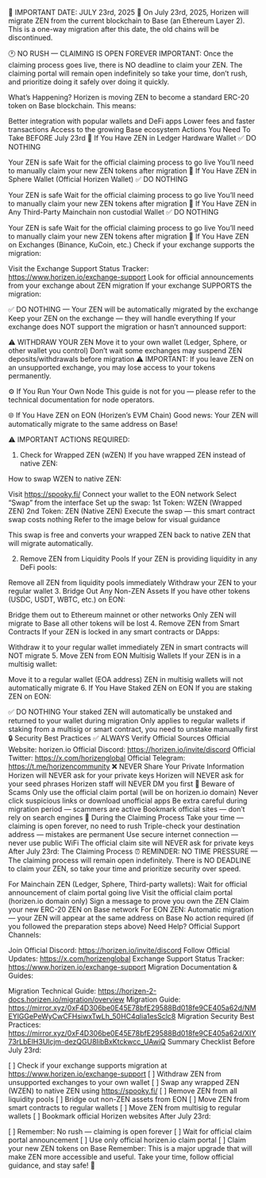 🚨 IMPORTANT DATE: JULY 23rd, 2025 🚨
On July 23rd, 2025, Horizen will migrate ZEN from the current blockchain to Base (an Ethereum Layer 2). This is a one-way migration after this date, the old chains will be discontinued.

🕐 NO RUSH — CLAIMING IS OPEN FOREVER
IMPORTANT: Once the claiming process goes live, there is NO deadline to claim your ZEN. The claiming portal will remain open indefinitely so take your time, don’t rush, and prioritize doing it safely over doing it quickly.

What’s Happening?
Horizen is moving ZEN to become a standard ERC-20 token on Base blockchain. This means:

Better integration with popular wallets and DeFi apps
Lower fees and faster transactions
Access to the growing Base ecosystem
Actions You Need To Take BEFORE July 23rd
📱 If You Have ZEN in Ledger Hardware Wallet
✅ DO NOTHING

Your ZEN is safe
Wait for the official claiming process to go live
You’ll need to manually claim your new ZEN tokens after migration
🔵 If You Have ZEN in Sphere Wallet (Official Horizen Wallet)
✅ DO NOTHING

Your ZEN is safe
Wait for the official claiming process to go live
You’ll need to manually claim your new ZEN tokens after migration
💼 If You Have ZEN in Any Third-Party Mainchain non custodial Wallet
✅ DO NOTHING

Your ZEN is safe
Wait for the official claiming process to go live
You’ll need to manually claim your new ZEN tokens after migration
🏦 If You Have ZEN on Exchanges (Binance, KuCoin, etc.)
Check if your exchange supports the migration:

Visit the Exchange Support Status Tracker: https://www.horizen.io/exchange-support
Look for official announcements from your exchange about ZEN migration
If your exchange SUPPORTS the migration:

✅ DO NOTHING — Your ZEN will be automatically migrated by the exchange
Keep your ZEN on the exchange — they will handle everything
If your exchange does NOT support the migration or hasn’t announced support:

⚠️ WITHDRAW YOUR ZEN
Move it to your own wallet (Ledger, Sphere, or other wallet you control)
Don’t wait some exchanges may suspend ZEN deposits/withdrawals before migration
⚠️ IMPORTANT: If you leave ZEN on an unsupported exchange, you may lose access to your tokens permanently.

⚙️ If You Run Your Own Node
This guide is not for you — please refer to the technical documentation for node operators.

🌐 If You Have ZEN on EON (Horizen’s EVM Chain)
Good news: Your ZEN will automatically migrate to the same address on Base!

⚠️ IMPORTANT ACTIONS REQUIRED:

1. Check for Wrapped ZEN (wZEN)
If you have wrapped ZEN instead of native ZEN:

How to swap WZEN to native ZEN:

Visit https://spooky.fi/
Connect your wallet to the EON network
Select “Swap” from the interface
Set up the swap:
1st Token: WZEN (Wrapped ZEN)
2nd Token: ZEN (Native ZEN)
Execute the swap — this smart contract swap costs nothing
Refer to the image below for visual guidance

This swap is free and converts your wrapped ZEN back to native ZEN that will migrate automatically.

2. Remove ZEN from Liquidity Pools
If your ZEN is providing liquidity in any DeFi pools:

Remove all ZEN from liquidity pools immediately
Withdraw your ZEN to your regular wallet
3. Bridge Out Any Non-ZEN Assets
If you have other tokens (USDC, USDT, WBTC, etc.) on EON:

Bridge them out to Ethereum mainnet or other networks
Only ZEN will migrate to Base all other tokens will be lost
4. Remove ZEN from Smart Contracts
If your ZEN is locked in any smart contracts or DApps:

Withdraw it to your regular wallet immediately
ZEN in smart contracts will NOT migrate
5. Move ZEN from EON Multisig Wallets
If your ZEN is in a multisig wallet:

Move it to a regular wallet (EOA address)
ZEN in multisig wallets will not automatically migrate
6. If You Have Staked ZEN on EON
If you are staking ZEN on EON:

✅ DO NOTHING Your staked ZEN will automatically be unstaked and returned to your wallet during migration
Only applies to regular wallets if staking from a multisig or smart contract, you need to unstake manually first
🔒 Security Best Practices
✅ ALWAYS Verify Official Sources
Official Website: horizen.io
Official Discord: https://horizen.io/invite/discord
Official Twitter: https://x.com/horizenglobal
Official Telegram: https://t.me/horizencommunity
❌ NEVER Share Your Private Information
Horizen will NEVER ask for your private keys
Horizen will NEVER ask for your seed phrases
Horizen staff will NEVER DM you first
🚨 Beware of Scams
Only use the official claim portal (will be on horizen.io domain)
Never click suspicious links or download unofficial apps
Be extra careful during migration period — scammers are active
Bookmark official sites — don’t rely on search engines
🔐 During the Claiming Process
Take your time — claiming is open forever, no need to rush
Triple-check your destination address — mistakes are permanent
Use secure internet connection — never use public WiFi
The official claim site will NEVER ask for private keys
After July 23rd: The Claiming Process
⏰ REMINDER: NO TIME PRESSURE — The claiming process will remain open indefinitely. There is NO DEADLINE to claim your ZEN, so take your time and prioritize security over speed.

For Mainchain ZEN (Ledger, Sphere, Third-party wallets):
Wait for official announcement of claim portal going live
Visit the official claim portal (horizen.io domain only)
Sign a message to prove you own the ZEN
Claim your new ERC-20 ZEN on Base network
For EON ZEN:
Automatic migration — your ZEN will appear at the same address on Base
No action required (if you followed the preparation steps above)
Need Help?
Official Support Channels:

Join Official Discord: https://horizen.io/invite/discord
Follow Official Updates: https://x.com/horizenglobal
Exchange Support Status Tracker: https://www.horizen.io/exchange-support
Migration Documentation & Guides:

Migration Technical Guide: https://horizen-2-docs.horizen.io/migration/overview
Migration Guide: https://mirror.xyz/0xF4D306be0E45E78bfE29588Bd018fe9CE405a62d/NMEYlGGePeWyCwCFHsiwxTwLh_50HC4qlia1esSclc8
Migration Security Best Practices: https://mirror.xyz/0xF4D306be0E45E78bfE29588Bd018fe9CE405a62d/XIY73rLbElH3Ulcjm-dezQGU8IibBxKtckwcc_UAwiQ
Summary Checklist
Before July 23rd:

[ ] Check if your exchange supports migration at https://www.horizen.io/exchange-support
[ ] Withdraw ZEN from unsupported exchanges to your own wallet
[ ] Swap any wrapped ZEN (WZEN) to native ZEN using https://spooky.fi/
[ ] Remove ZEN from all liquidity pools
[ ] Bridge out non-ZEN assets from EON
[ ] Move ZEN from smart contracts to regular wallets
[ ] Move ZEN from multisig to regular wallets
[ ] Bookmark official Horizen websites
After July 23rd:

[ ] Remember: No rush — claiming is open forever
[ ] Wait for official claim portal announcement
[ ] Use only official horizen.io claim portal
[ ] Claim your new ZEN tokens on Base
Remember: This is a major upgrade that will make ZEN more accessible and useful. Take your time, follow official guidance, and stay safe! 🚀